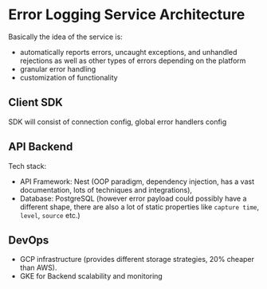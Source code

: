 # Error Logging Service Architecture
Basically the idea of the service is:
- automatically reports errors, uncaught exceptions, and unhandled rejections as well as other types of errors depending on the platform
- granular error handling
- customization of functionality
  
## Client SDK
SDK will consist of
  connection config, global error handlers config

## API Backend
Tech stack:
- API Framework: Nest (OOP paradigm, dependency injection, has a vast documentation, lots of techniques and integrations),
- Database: PostgreSQL (however error payload could possibly have a different shape, there are also a lot of static properties like `capture time`, `level`, `source` etc.)

## DevOps
- GCP infrastructure (provides different storage strategies, 20% cheaper than AWS).
- GKE for Backend scalability and monitoring
